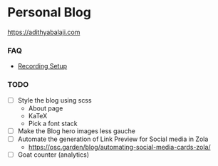 # Personal Blog

<https://adithyabalaji.com>

### FAQ

- [Recording Setup](./Recording.md)

### TODO

- [ ] Style the blog using scss
  - About page
  - KaTeX
  - Pick a font stack
- [ ] Make the Blog hero images less gauche
- [ ] Automate the generation of Link Preview for Social media in Zola
  - https://osc.garden/blog/automating-social-media-cards-zola/
- [ ] Goat counter (analytics)
